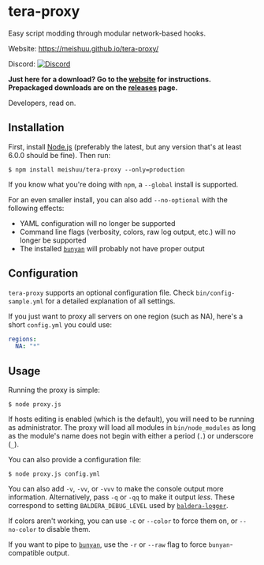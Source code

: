 # tera-proxy

Easy script modding through modular network-based hooks.

Website: <https://meishuu.github.io/tera-proxy/>

Discord: [![Discord](https://discordapp.com/api/guilds/281214121280798731/widget.png)](https://discord.gg/D2BCbgq)

**Just here for a download? Go to the [website](https://meishuu.github.io/tera-proxy/) for instructions. Prepackaged downloads are on the [releases](https://github.com/meishuu/tera-proxy/releases) page.**

Developers, read on.

## Installation

First, install [Node.js](https://nodejs.org/) (preferably the latest, but any version that's at least 6.0.0 should be fine). Then run:

    $ npm install meishuu/tera-proxy --only=production

If you know what you're doing with `npm`, a `--global` install is supported.

For an even smaller install, you can also add `--no-optional` with the following effects:
* YAML configuration will no longer be supported
* Command line flags (verbosity, colors, raw log output, etc.) will no longer be supported
* The installed [`bunyan`](https://github.com/trentm/node-bunyan) will probably not have proper output

## Configuration

`tera-proxy` supports an optional configuration file. Check `bin/config-sample.yml` for a detailed explanation of all settings.

If you just want to proxy all servers on one region (such as NA), here's a short `config.yml` you could use:

```yml
regions:
  NA: "*"
```

## Usage

Running the proxy is simple:

    $ node proxy.js

If hosts editing is enabled (which is the default), you will need to be running as administrator. The proxy will load all modules in `bin/node_modules` as long as the module's name does not begin with either a period (`.`) or underscore (`_`).

You can also provide a configuration file:

    $ node proxy.js config.yml

You can also add `-v`, `-vv`, or `-vvv` to make the console output more information. Alternatively, pass `-q` or `-qq` to make it output *less*. These correspond to setting `BALDERA_DEBUG_LEVEL` used by [`baldera-logger`](https://github.com/meishuu/baldera-logger).

If colors aren't working, you can use `-c` or `--color` to force them on, or `--no-color` to disable them.

If you want to pipe to [`bunyan`](https://github.com/trentm/node-bunyan), use the `-r` or `--raw` flag to force `bunyan`-compatible output.
